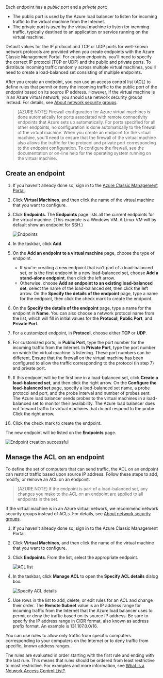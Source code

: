 
Each endpoint has a *public port* and a *private port*:

* The public port is used by the Azure load balancer to listen for incoming traffic to the virtual machine from the Internet.
* The private port is used by the virtual machine to listen for incoming traffic, typically destined to an application or service running on the virtual machine.

Default values for the IP protocol and TCP or UDP ports for well-known network protocols are provided when you create endpoints with the Azure Classic Management Portal. For custom endpoints, you'll need to specify the correct IP protocol (TCP or UDP) and the public and private ports. To distribute incoming traffic randomly across multiple virtual machines, you'll need to create a load-balanced set consisting of multiple endpoints.

After you create an endpoint, you can use an access control list (ACL) to define rules that permit or deny the incoming traffic to the public port of the endpoint based on its source IP address. However, if the virtual machine is in an Azure virtual network, you should use network security groups instead. For details, see [About network security groups](/documentation/articles/virtual-networks-nsg/).

> [AZURE.NOTE]
> Firewall configuration for Azure virtual machines is done automatically for ports associated with remote connectivity endpoints that Azure sets up automatically. For ports specified for all other endpoints, no configuration is done automatically to the firewall of the virtual machine. When you create an endpoint for the virtual machine, you'll need to ensure that the firewall of the virtual machine also allows the traffic for the protocol and private port corresponding to the endpoint configuration. To configure the firewall, see the documentation or on-line help for the operating system running on the virtual machine.
> 
> 

## Create an endpoint
1. If you haven't already done so, sign in to the [Azure Classic Management Portal](http://manage.windowsazure.cn).
2. Click **Virtual Machines**, and then click the name of the virtual machine that you want to configure.
3. Click **Endpoints**. The **Endpoints** page lists all the current endpoints for the virtual machine. (This example is a Windows VM. A Linux VM will by default show an endpoint for SSH.)
   
   ![Endpoints](./media/virtual-machines-common-classic-setup-endpoints/endpointswindows.png)
4. In the taskbar, click **Add**.
5. On the **Add an endpoint to a virtual machine** page, choose the type of endpoint.
   
   * If you're creating a new endpoint that isn't part of a load-balanced set, or is the first endpoint in a new load-balanced set, choose **Add a stand-alone endpoint**, then click the left arrow.
   * Otherwise, choose **Add an endpoint to an existing load-balanced set**, select the name of the load-balanced set, then click the left arrow. On the **Specify the details of the endpoint** page, type a name for the endpoint, then click the check mark to create the endpoint.
6. On the **Specify the details of the endpoint** page, type a name for the endpoint in **Name**. You can also choose a network protocol name from the list, which will fill in initial values for the **Protocol**, **Public Port**, and **Private Port**.
7. For a customized endpoint, in **Protocol**, choose either **TCP** or **UDP**.
8. For customized ports, in **Public Port**, type the port number for the incoming traffic from the Internet. In **Private Port**, type the port number on which the virtual machine is listening. These port numbers can be different. Ensure that the firewall on the virtual machine has been configured to allow the traffic corresponding to the protocol (in step 7) and private port.
9. If this endpoint will be the first one in a load-balanced set, click **Create a load-balanced set**, and then click the right arrow. On the **Configure the load-balanced set** page, specify a load-balanced set name, a probe protocol and port, and the probe interval and number of probes sent. The Azure load balancer sends probes to the virtual machines in a load-balanced set to monitor their availability. The Azure load balancer does not forward traffic to virtual machines that do not respond to the probe. Click the right arrow.
10. Click the check mark to create the endpoint.

The new endpoint will be listed on the **Endpoints** page.

![Endpoint creation successful](./media/virtual-machines-common-classic-setup-endpoints/endpointwindowsnew.png)

## Manage the ACL on an endpoint
To define the set of computers that can send traffic, the ACL on an endpoint can restrict traffic based upon source IP address. Follow these steps to add, modify, or remove an ACL on an endpoint.

> [AZURE.NOTE]
> If the endpoint is part of a load-balanced set, any changes you make to the ACL on an endpoint are applied to all endpoints in the set.
> 
> 

If the virtual machine is in an Azure virtual network, we recommend network security groups instead of ACLs. For details, see [About network security groups](/documentation/articles/virtual-networks-nsg/).

1. If you haven't already done so, sign in to the Azure Classic Management Portal.
2. Click **Virtual Machines**, and then click the name of the virtual machine that you want to configure.
3. Click **Endpoints**. From the list, select the appropriate endpoint.
   
   ![ACL list](./media/virtual-machines-common-classic-setup-endpoints/EndpointsShowsDefaultEndpointsForVM.png)
4. In the taskbar, click **Manage ACL** to open the **Specify ACL details** dialog box.
   
   ![Specify ACL details](./media/virtual-machines-common-classic-setup-endpoints/EndpointACLdetails.png)
5. Use rows in the list to add, delete, or edit rules for an ACL and change their order. The **Remote Subnet** value is an IP address range for incoming traffic from the Internet that the Azure load balancer uses to permit or deny the traffic based on its source IP address. Be sure to specify the IP address range in CIDR format, also known as address prefix format. An example is 131.107.0.0/16.

You can use rules to allow only traffic from specific computers corresponding to your computers on the Internet or to deny traffic from specific, known address ranges.

The rules are evaluated in order starting with the first rule and ending with the last rule. This means that rules should be ordered from least restrictive to most restrictive. For examples and more information, see [What is a Network Access Control List?](/documentation/articles/virtual-networks-acl/).


